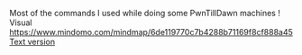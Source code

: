 Most of the commands I used while doing some PwnTillDawn machines !\
Visual https://www.mindomo.com/mindmap/6de119770c7b4288b71169f8cf888a45
[Text version](CyberMap.md)


